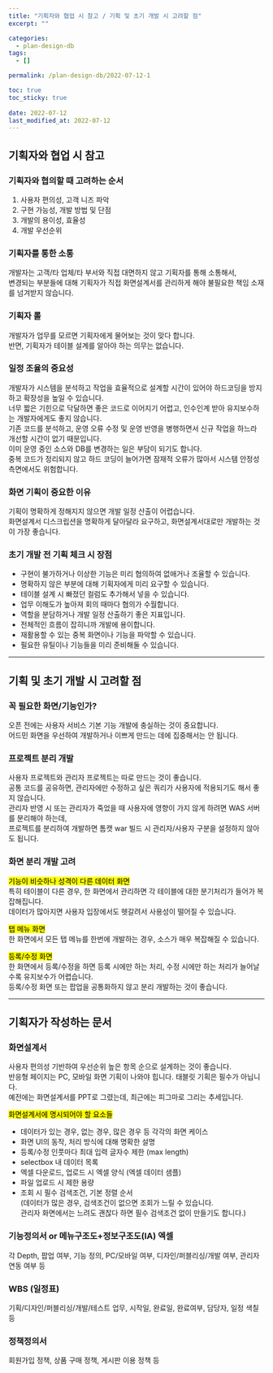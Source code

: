 ```yaml
---
title: "기획자와 협업 시 참고 / 기획 및 초기 개발 시 고려할 점"
excerpt: ""

categories:
  - plan-design-db
tags:
  - []

permalink: /plan-design-db/2022-07-12-1

toc: true
toc_sticky: true
 
date: 2022-07-12
last_modified_at: 2022-07-12
---
```


## 기획자와 협업 시 참고

### 기획자와 협의할 때 고려하는 순서
1. 사용자 편의성, 고객 니즈 파악
2. 구현 가능성, 개발 방법 및 단점
3. 개발의 용이성, 효율성
4. 개발 우선순위

### 기획자를 통한 소통
개발자는 고객/타 업체/타 부서와 직접 대면하지 않고 기획자를 통해 소통해서,  
변경되는 부분들에 대해 기획자가 직접 화면설계서를 관리하게 해야 불필요한 책임 소재를 넘겨받지 않습니다.

### 기획자 롤
개발자가 업무를 모르면 기획자에게 물어보는 것이 맞다 합니다.  
반면, 기획자가 테이블 설계를 알아야 하는 의무는 없습니다.

### 일정 조율의 중요성
개발자가 시스템을 분석하고 작업을 효율적으로 설계할 시간이 있어야 하드코딩을 방지하고 확장성을 높일 수 있습니다.  
너무 짧은 기힌으로 닥달하면 좋은 코드로 이어지기 어렵고, 인수인계 받아 유지보수하는 개발자에게도 좋지 않습니다.  
기존 코드를 분석하고, 운영 오류 수정 및 운영 반영을 병행하면서 신규 작업을 하느라 개선할 시간이 없기 때문입니다.  
이미 운영 중인 소스와 DB를 변경하는 일은 부담이 되기도 합니다.  
중복 코드가 정리되지 않고 하드 코딩이 늘어가면 잠재적 오류가 많아서 시스템 안정성 측면에서도 위험합니다.

### 화면 기획이 중요한 이유
기획이 명확하게 정해지지 않으면 개발 일정 산출이 어렵습니다.  
화면설계서 디스크립션을 명확하게 달아달라 요구하고, 화면설계서대로만 개발하는 것이 가장 좋습니다.

### 초기 개발 전 기획 체크 시 장점
- 구현이 불가하거나 이상한 기능은 미리 협의하여 없애거나 조율할 수 있습니다.
- 명확하지 않은 부분에 대해 기획자에게 미리 요구할 수 있습니다.
- 테이블 설계 시 빠졌던 컬럼도 추가해서 넣을 수 있습니다.
- 업무 이해도가 높아져 회의 때마다 협의가 수월합니다.
- 역할을 분담하거나 개발 일정 산출하기 좋은 지표입니다.
- 전체적인 흐름이 잡히니까 개발에 용이합니다.
- 재활용할 수 있는 중복 화면이나 기능을 파악할 수 있습니다.
- 필요한 유틸이나 기능들을 미리 준비해둘 수 있습니다.

---

## 기획 및 초기 개발 시 고려할 점

### 꼭 필요한 화면/기능인가?
오픈 전에는 사용자 서비스 기본 기능 개발에 충실하는 것이 중요합니다.  
어드민 화면을 우선하여 개발하거나 이쁘게 만드는 데에 집중해서는 안 됩니다.

### 프로젝트 분리 개발
사용자 프로젝트와 관리자 프로젝트는 따로 만드는 것이 좋습니다.  
공통 코드를 공유하면, 관리자에만 수정하고 싶은 쿼리가 사용자에 적용되기도 해서 좋지 않습니다.  
관리자 반영 시 또는 관리자가 죽었을 때 사용자에 영향이 가지 않게 하려면 WAS 서버를 분리해야 하는데,  
프로젝트를 분리하여 개발하면 톰캣 war 빌드 시 관리자/사용자 구분을 설정하지 않아도 됩니다.

### 화면 분리 개발 고려
<mark>기능이 비슷하나 성격이 다른 데이터 화면</mark>  
특히 테이블이 다른 경우, 한 화면에서 관리하면 각 테이블에 대한 분기처리가 들어가 복잡해집니다.  
데이터가 많아지면 사용자 입장에서도 헷갈려서 사용성이 떨어질 수 있습니다.  

<mark>탭 메뉴 화면</mark>  
한 화면에서 모든 탭 메뉴를 한번에 개발하는 경우, 소스가 매우 복잡해질 수 있습니다.

<mark>등록/수정 화면</mark>  
한 화면에서 등록/수정을 하면 등록 시에만 하는 처리, 수정 시에만 하는 처리가 늘어날수록 유지보수가 어렵습니다.  
등록/수정 화면 또는 팝업을 공통화하지 않고 분리 개발하는 것이 좋습니다.

---

## 기획자가 작성하는 문서
### 화면설계서
사용자 편의성 기반하여 우선순위 높은 항목 순으로 설계하는 것이 좋습니다.  
반응형 페이지는 PC, 모바일 화면 기획이 나와야 힙니다. 태블릿 기획은 필수가 아닙니다.  
예전에는 화면설계서를 PPT로 그렸는데, 최근에는 피그마로 그리는 추세입니다.

<mark>화면설계서에 명시되어야 할 요소들</mark>
- 데이터가 있는 경우, 없는 경우, 많은 경우 등 각각의 화면 케이스
- 화면 UI의 동작, 처리 방식에 대해 명확한 설명
- 등록/수정 인풋마다 최대 입력 글자수 제한 (max length)
- selectbox 내 데이터 목록
- 엑셀 다운로드, 업로드 시 엑셀 양식 (엑셀 데이터 샘플)
- 파일 업로드 시 제한 용량
- 조회 시 필수 검색조건, 기본 정렬 순서  
(데이터가 많은 경우, 검색조건이 없으면 조회가 느릴 수 있습니다.  
관리자 화면에서는 느려도 괜찮다 하면 필수 검색조건 없이 만들기도 합니다.)

### 기능정의서 or 메뉴구조도+정보구조도(IA) 엑셀
각 Depth, 팝업 여부, 기능 정의, PC/모바일 여부, 디자인/퍼블리싱/개발 여부, 관리자 연동 여부 등

### WBS (일정표)
기획/디자인/퍼블리싱/개발/테스트 업무, 시작일, 완료일, 완료여부, 담당자, 일정 색칠 등

### 정책정의서
회원가입 정책, 상품 구매 정책, 게시판 이용 정책 등
